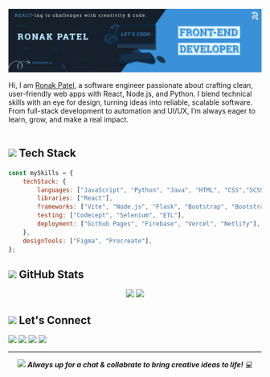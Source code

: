 ![Myself](./assets/GithubBanner.png)

 Hi, I am [Ronak Patel](https://ronakjpatel.in/), a software engineer passionate about crafting clean, user-friendly web apps with React, Node.js, and Python. I blend technical skills with an eye for design, turning ideas into reliable, scalable software. From full-stack development to automation and UI/UX, I’m always eager to learn, grow, and make a real impact.
<br>
<br>

## <img src="https://media2.giphy.com/media/v1.Y2lkPTc5MGI3NjExdDBxY2FyODBsc2VobTc2NGF4OGU2eWF4cDFpZ2JmOGY4a2N3anRsMSZlcD12MV9pbnRlcm5hbF9naWZfYnlfaWQmY3Q9cw/f7omQNmgiyjj5sffvZ/giphy.gif" width="50"> Tech Stack 
```javascript 
const mySkills = {
    techStack: {
        languages: ["JavaScript", "Python", "Java", "HTML", "CSS","SCSS", "SQL"],
        libraries: ["React"],
        frameworks: ["Vite", "Node.js", "Flask", "Bootstrap", "Bootstrap"],
        testing: ["Codecept", "Selenium", "ETL"],
        deployment: ["Github Pages", "Firebase", "Vercel", "Netlify"],
    },
    designTools: ["Figma", "Procreate"],
};
```

## <img src="https://media1.giphy.com/media/v1.Y2lkPTc5MGI3NjExZTVldmw4aG5nNXA5ODFkaXhjbmF0dWFvOTc5d3RnM3dzbG1mOTRxbSZlcD12MV9pbnRlcm5hbF9naWZfYnlfaWQmY3Q9cw/DDGQgJLkOlSKe08e74/giphy.gif" width="50"> GitHub Stats
<div align="center">
  <img src="https://bad-apple-github-readme.vercel.app/api?show_bg=1&username=R-o-n-a-k&theme=prussian&hide_border=true&show_icons=true&include_all_commits=true&count_private=true" height="200">
  <img src="https://github-readme-stats.vercel.app/api/top-langs/?username=R-o-n-a-k&langs_count=10&theme=prussian&hide_border=true&include_all_commits=true&count_private=true&layout=compact" height="200">
</div>

## <img src="https://media1.giphy.com/media/v1.Y2lkPTc5MGI3NjExNG9yamV4dHllOWN1emkwaWtmcXMxcHk1YWljdXpoaHJvcXViYTlpZyZlcD12MV9pbnRlcm5hbF9naWZfYnlfaWQmY3Q9cw/MfnJATkfrAIBG/giphy.gif" width="50"> Let's Connect
<p align="left">
<a href="https://ronakjpatel.in/"><img src="https://img.shields.io/badge/portfolio-%236C63FF.svg?&style=for-the-badge&logo=internet-explorer&logoColor=white" height="25"></a> 
<a href="https://www.linkedin.com/in/ronak-j-patel/"><img src="https://img.shields.io/badge/linkedin-%230077B5.svg?&style=for-the-badge&logo=linkedin&logoColor=white" height=25></a> 
<a href="https://www.instagram.com/thecopyartist_/"><img src="https://img.shields.io/badge/instagram-%23E4405F.svg?&style=for-the-badge&logoColor=white" height="25"></a>
<a href="mailto:your-email@example.com">
  <img src="https://img.shields.io/badge/email-%23D14836.svg?&style=for-the-badge&logo=email&logoColor=white" height="25">
</a>
</p>

<hr>
<div align="center">
<img src="https://media0.giphy.com/media/v1.Y2lkPTc5MGI3NjExMmU5aWJ2aDcwcW0zd3l4N3p0b2Z3dXNyZ3JocWxpc3ZscnB4bGE3ciZlcD12MV9pbnRlcm5hbF9naWZfYnlfaWQmY3Q9cw/Rnb5VoZiIyIM0/giphy.gif" height="30"> <em><b>Always up for a chat & collabrate to bring creative ideas to life!</b> 💻</em> 

</div>

